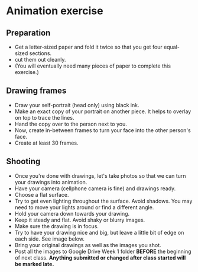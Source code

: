 # Animation exercise

## Preparation
- Get a letter-sized paper and fold it twice so that you get four equal-sized sections.
- cut them out cleanly.
- (You will eventually need many pieces of paper to complete this exercise.)

## Drawing frames
- Draw your self-portrait (head only) using black ink.
- Make an exact copy of your portrait on another piece. It helps to overlay on top to trace the lines.
- Hand the copy over to the person next to you.
- Now, create in-between frames to turn your face into the other person's face.
- Create at least 30 frames.

## Shooting
- Once you're done with drawings, let's take photos so that we can turn your drawings into animation.
- Have your camera (cellphone camera is fine) and drawings ready.
- Choose a flat surface.
- Try to get even lighting throughout the surface. Avoid shadows. You may need to move your lights around or find a different angle.
- Hold your camera down towards your drawing.
- Keep it steady and flat. Avoid shaky or blurry images.
- Make sure the drawing is in focus.
- Try to have your drawing nice and big, but leave a little bit of edge on each side. See image below.
- Bring your original drawings as well as the images you shot.
- Post all the images to Google Drive Week 1 folder **BEFORE** the beginning of next class. **Anything submitted or changed after class started will be marked late.**
